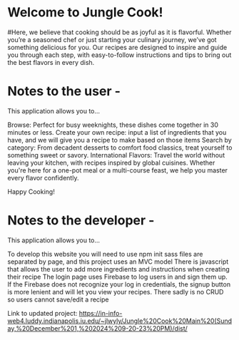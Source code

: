 # Welcome to Jungle Cook!

#Here, we believe that cooking should be as joyful as it is flavorful. Whether you’re a seasoned chef or just starting your culinary journey, we’ve got something delicious for you. Our recipes are designed to inspire and guide you through each step, with easy-to-follow instructions and tips to bring out the best flavors in every dish.


# Notes to the user - 
This application allows you to...


Browse: Perfect for busy weeknights, these dishes come together in 30 minutes or less.
Create your own recipe: input a list of ingredients that you have, and we will give you a recipe to make based on those items
Search by category: From decadent desserts to comfort food classics, treat yourself to something sweet or savory.
International Flavors: Travel the world without leaving your kitchen, with recipes inspired by global cuisines.
Whether you're here for a one-pot meal or a multi-course feast, we help you master every flavor confidently.


Happy Cooking!


# Notes to the developer - 
This application allows you to...


To develop this website you will need to use npm init
sass files are separated by page, and this project uses an MVC model
There is javascript that allows the user to add more ingredients and instructions when creating their recipe
The login page uses Firebase to log users in and sign them up. If the Firebase does not recognize your log in credentials, the signup button is more lenient and will let you view your recipes.
There sadly is no CRUD so users cannot save/edit a recipe




Link to updated project: https://in-info-web4.luddy.indianapolis.iu.edu/~jlwyly/Jungle%20Cook%20Main%20(Sunday,%20December%201,%202024%209-20-23%20PM)/dist/
